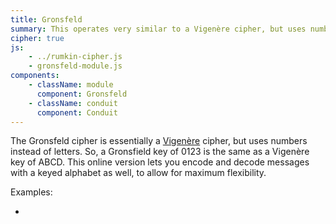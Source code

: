 ```yaml
---
title: Gronsfeld
summary: This operates very similar to a Vigenère cipher, but uses numbers instead of a key word.
cipher: true
js:
    - ../rumkin-cipher.js
    - gronsfeld-module.js
components:
    - className: module
      component: Gronsfeld
    - className: conduit
      component: Conduit
---
```


The Gronsfeld cipher is essentially a [Vigenère](../vigenere/) cipher, but uses numbers instead of letters. So, a Gronsfield key of 0123 is the same as a Vigenère key of ABCD. This online version lets you encode and decode messages with a keyed alphabet as well, to allow for maximum flexibility.

Examples:

-   <span class="conduit" data-label="Boxentriq" data-topic="gronsfeld" data-payload-direction="DECRYPT" data-payload-alphabet="English alphabetKey: useLastInstance:false reverseKey:false reverseAlphabet:false keyAtEnd:false" data-payload-cipher-key="321810" data-payload-input="wjbb xion cm b hdte kmipd tijd wjf adaugdzpw ewu ef mxuu oft rxfz uhh jjtm nhxfzuhhnfat sr jf tfd wjf eby dpe bie rvimss iqmtpwhf" data-payload-autokey="false"></span>

<div class="module"></div>

